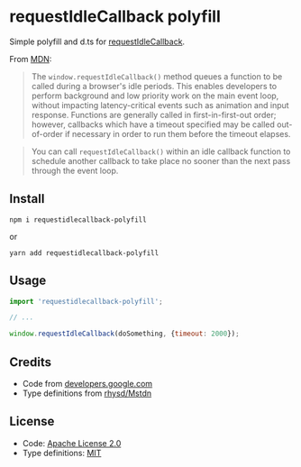 # requestIdleCallback polyfill

Simple polyfill and d.ts for
[requestIdleCallback](https://developer.mozilla.org/en-US/docs/Web/API/Window/requestIdleCallback).

From [MDN](https://developer.mozilla.org/en-US/docs/Web/API/Window/requestIdleCallback):

> The `window.requestIdleCallback()` method queues a function to be called during a browser's idle periods.
> This enables developers to perform background and low priority work on the main event loop, without
> impacting latency-critical events such as animation and input response. Functions are generally called in
> first-in-first-out order; however, callbacks which have a timeout specified may be called out-of-order if
> necessary in order to run them before the timeout elapses.

> You can call `requestIdleCallback()` within an idle callback function to schedule another callback to take
> place no sooner than the next pass through the event loop.

## Install

`npm i requestidlecallback-polyfill`

or

`yarn add requestidlecallback-polyfill`

## Usage

```js
import 'requestidlecallback-polyfill';

// ...

window.requestIdleCallback(doSomething, {timeout: 2000});
```

## Credits

-   Code from
    [developers.google.com](https://developers.google.com/web/updates/2015/08/using-requestidlecallback)
-   Type definitions from
    [rhysd/Mstdn](https://github.com/rhysd/Mstdn/blob/master/typings/request-idle-callback.d.ts)

## License

-   Code: [Apache License 2.0](https://www.apache.org/licenses/LICENSE-2.0)
-   Type definitions: [MIT](https://opensource.org/licenses/MIT)
